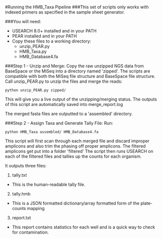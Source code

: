 #Running the HMB_Taxa Pipeline
###This set of scripts only works with indexed primers as specified in the sample sheet generator.


###You will need:
* USEARCH 8.0+ installed and in your PATH
* PEAR installed and in your PATH
* Copy these files to a working directory:
  * unzip_PEAR.py
  * HMB_Taxa.py
  * HMB_Database4.fa


###Step 1 - Unzip and Merge:
Copy the raw unzipped NGS data from BaseSpace or the MiSeq into a directory named 'zipped'. The scripts are compatible with both the MiSeq file structure and BaseSpace file structure.
Call unzip_PEAR.py to unzip the files and merge the reads:
```
python unzip_PEAR.py zipped/
```
This will give you a live output of the unzipping/merging status. The outputs of this script are automatically saved into merge_report.log

The merged fasta files are outputted to a 'assembled' directory.


###Step 2 - Assign Taxa and Generate Tally File:
Run:
```
python HMB_Taxa assembled/ HMB_Database4.fa
```

This script will first scan through each merged file and discard improper amplicons and also trim the phasing off proper amplicons. The filtered amplicons get put into a folder 'filtered'
The script then runs USEARCH on each of the filtered files and tallies up the counts for each organism.

It outputs three files:

1. tally.txt
  * This is the human-readable tally file.
2. tally.hmb
  * This is a JSON formatted dictionary/array formatted form of the plate-counts mapping
3. report.txt
  * This report contains statistics for each well and is a quick way to check for contamination.
